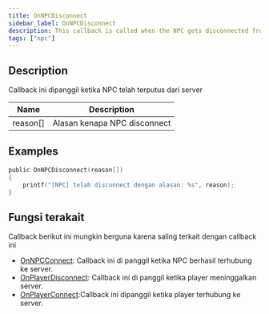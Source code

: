 ```yaml
---
title: OnNPCDisconnect
sidebar_label: OnNPCDisconnect
description: This callback is called when the NPC gets disconnected from the server.
tags: ["npc"]
---
```


## Description

Callback ini dipanggil ketika NPC telah terputus dari server

| Name     | Description                                             |
| -------- | ------------------------------------------------------- |
| reason[] | Alasan kenapa NPC disconnect |

## Examples

```c
public OnNPCDisconnect(reason[])
{
    printf("[NPC] telah disconnect dengan alasan: %s", reason);
}
```

## Fungsi terakait
Callback berikut ini mungkin berguna karena saling terkait dengan callback ini

- [OnNPCConnect](OnNPCConnect): Callback ini di panggil ketika NPC berhasil terhubung ke server.
- [OnPlayerDisconnect](OnPlayerDisconnect): Callback ini di panggil ketika player meninggalkan server.
- [OnPlayerConnect](OnPlayerConnect):Callback ini dipanggil ketika player terhubung ke server.
